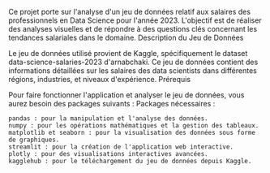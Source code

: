 Ce projet porte sur l'analyse d'un jeu de données relatif aux salaires des professionnels en Data Science pour l'année 2023. L'objectif est de réaliser des analyses visuelles et de répondre à des questions clés concernant les tendances salariales dans le domaine.
Description du Jeu de Données

Le jeu de données utilisé provient de Kaggle, spécifiquement le dataset data-science-salaries-2023 d'arnabchaki. Ce jeu de données contient des informations détaillées sur les salaires des data scientists dans différentes régions, industries, et niveaux d'expérience.
Prérequis

Pour faire fonctionner l'application et analyser le jeu de données, vous aurez besoin des packages suivants :
Packages nécessaires :

    pandas : pour la manipulation et l'analyse des données.
    numpy : pour les opérations mathématiques et la gestion des tableaux.
    matplotlib et seaborn : pour la visualisation des données sous forme de graphiques.
    streamlit : pour la création de l'application web interactive.
    plotly : pour des visualisations interactives avancées.
    kagglehub : pour le téléchargement du jeu de données depuis Kaggle.
